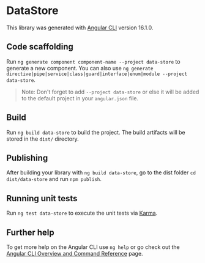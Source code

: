 # DataStore

This library was generated with [Angular CLI](https://github.com/angular/angular-cli) version 16.1.0.

## Code scaffolding

Run `ng generate component component-name --project data-store` to generate a new component. You can also use `ng generate directive|pipe|service|class|guard|interface|enum|module --project data-store`.
> Note: Don't forget to add `--project data-store` or else it will be added to the default project in your `angular.json` file. 

## Build

Run `ng build data-store` to build the project. The build artifacts will be stored in the `dist/` directory.

## Publishing

After building your library with `ng build data-store`, go to the dist folder `cd dist/data-store` and run `npm publish`.

## Running unit tests

Run `ng test data-store` to execute the unit tests via [Karma](https://karma-runner.github.io).

## Further help

To get more help on the Angular CLI use `ng help` or go check out the [Angular CLI Overview and Command Reference](https://angular.io/cli) page.
